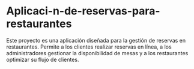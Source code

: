 # Aplicaci-n-de-reservas-para-restaurantes
Este proyecto es una aplicación diseñada para la gestión de reservas en restaurantes. Permite a los clientes realizar reservas en línea, a los administradores gestionar la disponibilidad de mesas y a los restaurantes optimizar su flujo de clientes.
